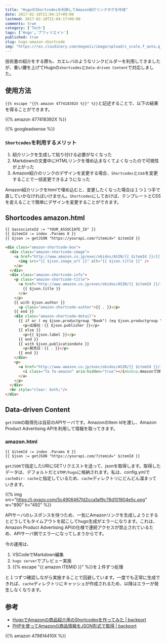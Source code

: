 ```yaml
---
title: "HugoのShortcodesを利用してAmazon紹介リンクタグを作成"
date: 2017-02-18T21:04:17+09:00
lastmod: 2017-02-18T21:04:17+09:00
comments: true
category: ['Tech']
tags: ['Hugo','アフィリエイト']
published: true
slug: hugo-amazon-shortcode
img: "https://res.cloudinary.com/meganii/image/upload/c_scale,f_auto,q_auto,w_300/v1514036568/thumbnail_hugo_icon.png"
---
```


技術書の紹介をする際も、カエレバのようなリンクビルダーを利用してきましたが、重い腰を上げてHugoの`shortcodes`と`Data-driven Content`で対応しました。

## 使用方法

`{{% escape "{{% amazon 477418392X %}}" %}}`と記述することで、以下の結果を得ることができます。

{{% amazon 477418392X %}}

<!--more-->
{{% googleadsense %}}

### `Shortcodes`を利用するメリット

1. 紹介リンクを生成して貼り付ける必要がなくなった
2. Markdownの文書中にHTMLリンクを埋め込まなくてよくなったので可視性が上がった
3. Amazon紹介のリンクのデザインを変更する場合、`Shortcodes`とcssを変更することで一括変更できるようになった

Amazon紹介リンクをhtmlで埋め込むと、変更したくなった場合は１つ１つ手で直していかなければいけません。`Shortcodes`にしておけば、テンプレートとCSSを変えることで簡単にデザインを変更することができます。


## Shortcodes amazon.html

```html
{{ $associateId := "YOUR_ASSOCIATE_ID" }}
{{ $itemId := index .Params 0 }}
{{ $json := getJSON "https://yourapi.com/?itemid=" $itemId }}

<div class="amazon-shortcode-box">
  <div class="amazon-shortcode-image">
    <a href="http://www.amazon.co.jp/exec/obidos/ASIN/{{ $itemId }}/{{ $associateId }}/" name="amazon-shortcode" target="\_blank">
      <img src="{{ $json.image_url }}" alt="{{ $json.title }}" />
    </a>
  </div>
  <div class="amazon-shortcode-info">
    <p class="amazon-shortcode-title">
      <a href="http://www.amazon.co.jp/exec/obidos/ASIN/{{ $itemId }}/{{ $associateId }}/" name="amazon-shortcode" target="\_blank">
        {{ $json.title }}
      </a>
    </p>
    {{ with $json.author }}
      <p class="amazon-shortcode-author">{{ . }}</p>
    {{ end }}
    <div class="amazon-shortcode-detail">
      {{ if or ( eq $json.productgroup "Book") (eq $json.productgroup "eBooks") }}
        <p>出版社：{{ $json.publisher }}</p>
      {{ else }}
        <p>{{ $json.label }}</p>
      {{ end }}
      {{ with $json.publicationdate }}
        <p>発売日：{{ . }}</p>
      {{ end }}
    </div>
    <p>
      <a href="http://www.amazon.co.jp/exec/obidos/ASIN/{{ $itemId }}/{{ $associateId }}/" name="backport" target="\_blank">
        <i class="fa fa-amazon" aria-hidden="true"></i>&nbsp;Amazonで詳細を見る
      </a>
    </p>
  </div>
  <br style="clear: both;"/>
</div>
```

## Data-driven Content

`getJSON`の取得先は自前のAPIサーバです。AmazonのItem Idを渡し、Amazon Product Advertising APIを利用して情報を取ってきます。

### amazon.html

```
{{ $itemId := index .Params 0 }}
{{ $json := getJSON "https://yourapi.com/?itemid=" $itemId }}
```

`getJSON`で指定したURIにGETリクエストを送って、jsonを取得します。取得したデータは、デフォルトだと`$TMP/hugo`に格納されます。私は、config.ymlで`cacheDir: cache`と指定しているため、`cache`ディレクトリにどんどん溜まっていきます。

{{% img src="https://i.gyazo.com/5c4906467fd2cca1af9c78d101604e5c.png" w="890" h="492" %}}

APIサーバのレスポンスを待つため、一気にAmazonリンクを生成しようとするとどうしてもタイムアウトを起こしてhugo生成がエラーになります。これは、Amazon Product Advertising APIの仕様で連続アクセスが禁止されているため、APIサーバ側でエラーになってしまうからです。

今の運用は、

1. VSCodeでMarkdown編集
2. `hugo server`でプレビュー実施
3. {{% escape "{{ amazon ITEMID }}" %}}を１件ずつ処理

と１つずつ確認しながら実施することで回避しています。一度でも正常に生成できれば、`cache`ディレクトリにキャッシュが作成されるため、以降はエラーが発生しなくなります。

## 参考

- [HugoでAmazonの商品紹介用のShortcodesを作ってみた \| backport](http://backport.net/blog/2016/12/10/hugo_shortcodes_amazon/)
- [PHPを使ってAmazonの商品情報をJSON形式で取得 \| backport](http://backport.net/blog/2016/12/08/amazon_product_advertising_api/)


{{% amazon 479814410X %}}
